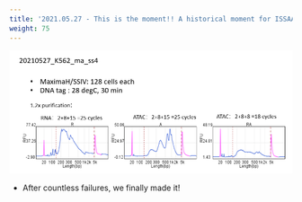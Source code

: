 ```yaml
---
title: '2021.05.27 - This is the moment!! A historical moment for ISSAAC-seq by Wei !!!'
weight: 75
---
```


![](/labpics/2021/20210527.png)

- After countless failures, we finally made it!